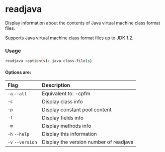 # readjava
Display information about the contents of Java virtual machine class format files.

Supports Java virtual machine class format files up to JDK 1.2.

### Usage
```bash
readjava <option(s)> java-class-file(s)
```
  
#### Options are:
| Flag              | Description                
| :---------------- | :----------
| `-a` `--all`      | Equivalent to: -cpfm
| `-c`              | Display class info
| `-p`              | Display constant pool content
| `-f`              | Display fields info
| `-m`              | Display methods info
| `-h` `--help`     | Display this information
| `-v` `--version`  | Display the version number of readjava

